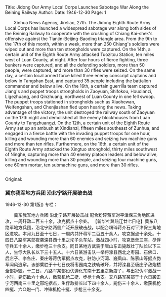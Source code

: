 Title: Jidong Our Army Local Corps Launches Sabotage War Along the Beining Railway
Author:
Date: 1946-12-30
Page: 1

　　Xinhua News Agency, Jireliao, 27th. The Jidong Eighth Route Army Local Corps has launched a widespread sabotage war along both sides of the Beining Railway to cooperate with the crushing of Chiang Kai-shek's offensive against the Tianjin-Beijing-Baoding triangle area. From the 9th to the 17th of this month, within a week, more than 250 Chiang's soldiers were wiped out and more than ten strongholds were captured. On the 14th, a certain unit of the Eighth Route Army attacked Tuozitou Station, ten miles west of Luan County, at night. After four hours of fierce fighting, three bunkers were captured, and all the defending soldiers, more than 50 people, were captured, and more than 30 rifles were seized. On the same day, a certain local armed force killed three enemy conscript captains and below in Tangshan East, and captured 35 people including the battalion commander and below alive. On the 16th, a certain guerrilla team captured Jiang's and puppet troops strongholds in Zaoyuan, Shifokou, Houdianzi, Ligezhuang, and Qinzhuang, northwest of Luan County in one fell swoop. The puppet troops stationed in strongholds such as Xiaohewan, Weifengshan, and Chenjiashan fled upon hearing the news. Taking advantage of the victory, the unit destroyed the railway south of Zaoyuan on the 17th night and demolished all the enemy blockhouses from Luan County to Tangzhuangzi. On the 12th, a certain unit of the Eighth Route Army set up an ambush at Xindianzi, fifteen miles southeast of Zunhua, and engaged in a fierce battle with the invading puppet troops for one hour, killing and wounding more than 60 enemies and seizing two machine guns and more than ten rifles. Furthermore, on the 16th, a certain unit of the Eighth Route Army attacked the Xingtuo stronghold, thirty miles southwest of Ninghe, capturing more than 40 enemy platoon leaders and below alive, killing and wounding more than 30 people, and seizing four machine guns, one 60mm mortar, ten submachine guns, and more than 30 rifles.



<hr /> 

Original: 


### 冀东我军地方兵团  沿北宁路开展破击战

1946-12-30
第1版()
专栏：

　　冀东我军地方兵团
    沿北宁路开展破击战
    配合粉碎蒋军对平津保三角地区进攻，一周歼敌二百五十余，攻克据点十余处。
    【新华社冀热辽廿七日电】冀东八路军地方兵团，沿北宁路两侧广泛开展破击战，以配合粉碎蒋介石对平津保三角地区进攻。本月九日至十七日，一周内共歼蒋军二百五十余人，攻克据点十余处。十四日八路军某部夜袭滦县西十里之坨子头车站，激战四小时，攻克堡垒三座，尽俘守兵五十余人，缴步枪三十余支。同日某地方武装于唐山东击毙敌壮丁队长以下三人，生俘大队长以下三十五人。十六日某游击队一举将滦县西北之枣园、石佛口、后店子、李各庄、秦庄等蒋伪军据点攻克，驻防小河湾、巍凤山、陈家山等据点伪军闻风逃窜。该部乘胜于十七日夜将枣园南之铁轨破坏，并将滦县至唐庄子敌炮楼全部拆毁。十二日，八路军某部设优遵化东南十五里之新店子，与出犯伪军激战一小时，毙伤敌六十余人，缴获机枪二挺、步枪十余支。又八路军某部于十六日袭击宁河西南三十里之邢坨据点，生俘敌排长以下四十余人，毙伤三十余人，缴获机枪四挺、六○炮一门、冲锋机枪十挺、步枪三十余支。
